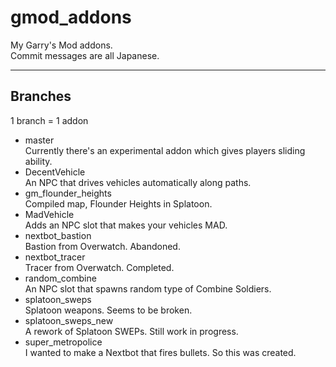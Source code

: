 # gmod_addons
My Garry's Mod addons.  
Commit messages are all Japanese.
***  
## Branches  
1 branch = 1 addon
* master  
Currently there's an experimental addon which gives players sliding ability.   
* DecentVehicle  
An NPC that drives vehicles automatically along paths.  
* gm_flounder_heights  
Compiled map, Flounder Heights in Splatoon.  
* MadVehicle  
Adds an NPC slot that makes your vehicles MAD.  
* nextbot_bastion  
Bastion from Overwatch. Abandoned.  
* nextbot_tracer  
Tracer from Overwatch. Completed.  
* random_combine  
An NPC slot that spawns random type of Combine Soldiers.  
* splatoon_sweps  
Splatoon weapons. Seems to be broken.  
* splatoon_sweps_new  
A rework of Splatoon SWEPs. Still work in progress.
* super_metropolice  
I wanted to make a Nextbot that fires bullets. So this was created.  
